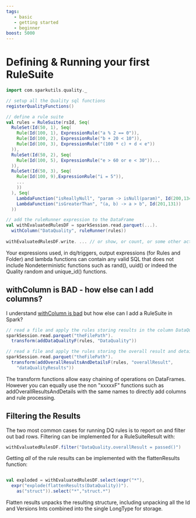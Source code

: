 ```yaml
---
tags:
   - basic
   - getting started
   - beginner
boost: 5000
---
```


# Defining & Running your first RuleSuite

```scala
import com.sparkutils.quality._

// setup all the Quality sql functions
registerQualityFunctions()

// define a rule suite
val rules = RuleSuite(rsId, Seq(
  RuleSet(Id(50, 1), Seq(
    Rule(Id(100, 1), ExpressionRule("a % 2 == 0")),
    Rule(Id(100, 2), ExpressionRule("b + 20 < 10")),
    Rule(Id(100, 3), ExpressionRule("(100 * c) + d < e"))
  )),
  RuleSet(Id(50, 2), Seq(
    Rule(Id(100, 5), ExpressionRule("e > 60 or e < 30"))...
  )),
  RuleSet(Id(50, 3), Seq(
    Rule(Id(100, 9),ExpressionRule("i = 5")),
	...
    ))
  ), Seq(
    LambdaFunction("isReallyNull", "param -> isNull(param)", Id(200,134)),
    LambdaFunction("isGreaterThan", "(a, b) -> a > b", Id(201,131))
  ))

// add the ruleRunner expression to the DataFrame
val withEvaluatedRulesDF = sparkSession.read.parquet(...).
  withColumn("DataQuality", ruleRunner(rules))
  
withEvaluatedRulesDF.write. ... // or show, or count, or some other action  

```

Your expressions used, in dq/triggers, output expressions (for Rules and Folder) and lambda functions can contain any valid SQL that does not include Nondeterministic functions such as rand(), uuid() or indeed the Quality random and unique_id() functions.

## withColumn is BAD - how else can I add columns?

I understand [withColumn is bad](https://connections.swissbank.com/people/PSI00211080/blog/2020/03/17/developing-with-meg-dp-moniker-performance) but how else can I add a RuleSuite in Spark?

```scala
// read a file and apply the rules storing results in the column DataQuality
sparkSession.read.parquet("theFilePath").
  transform(addDataQualityF(rules, "DataQuality"))

// read a file and apply the rules storing the overall result and details in the columns overallResult, dataQualityResults
sparkSession.read.parquet("theFilePath").
  transform(addOverallResultsAndDetailsF(rules, "overallResult", 
    "dataQualityResults"))
```

The transform functions allow easy chaining of operations on DataFrames.  However you can equally use the non "xxxxxF" functions such as addOverallResultsAndDetails with the same names to directly add columns and rule processing.

## Filtering the Results

The two most common cases for running DQ rules is to report on and filter out bad rows.  Filtering can be implemented for a RuleSuiteResult with:

```scala
withEvaluatedRulesDF.filter("DataQuality.overallResult = passed()")

```

Getting *all* of the rule results can be implemented with the flattenResults function:
```scala

val exploded = withEvaluatedRulesDF.select(expr("*"), 
  expr("explode(flattenResults(DataQuality))").
    as("struct")).select("*","struct.*")
```
Flatten results unpacks the resulting structure, including unpacking all the Id and Versions Ints combined into the single LongType for storage.

